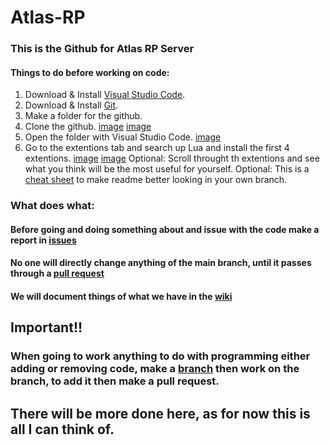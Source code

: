# Atlas-RP
### This is the Github for Atlas RP Server

#### Things to do before working on code:

1. Download & Install [Visual Studio Code](https://code.visualstudio.com).
2. Download & Install [Git](https://gitforwindows.org).
3. Make a folder for the github.
4. Clone the github.
[image](https://github.com/yairme/Atlas-RP/assets/35409296/c01b6994-5915-4a24-bd09-854ade5119a0)
[image](https://github.com/yairme/Atlas-RP/assets/35409296/d8aa6772-0682-4e93-bf47-5100cd82d602)
5. Open the folder with Visual Studio Code.
[image](https://github.com/yairme/Atlas-RP/assets/35409296/00ed8f82-b135-4289-b0fa-e5a852b1ab18)
6. Go to the extentions tab and search up Lua and install the first 4 extentions.
[image](https://github.com/yairme/Atlas-RP/assets/35409296/04200611-20ea-4088-b2a9-cd2e2b9aebc5)
[image](https://github.com/yairme/Atlas-RP/assets/35409296/57c8f493-79f9-4df5-9d3a-bc0f59b2f2bc) 
Optional: Scroll throught th extentions and see what you think will be the most useful for yourself.
Optional: This is a [cheat sheet](https://github.com/adam-p/markdown-here/wiki/Markdown-Cheatsheet) to make readme better looking in your own branch.

### What does what:

#### Before going and doing something about and issue with the code make a report in [issues](https://github.com/yairme/Atlas-RP/issues)
#### No one will directly change anything of the main branch, until it passes through a [pull request](https://github.com/yairme/Atlas-RP/pulls)
#### We will document things of what we have in the [wiki](https://github.com/yairme/Atlas-RP/wiki)

## Important!!

### When going to work anything to do with programming either adding or removing code, make a [branch](https://github.com/yairme/Atlas-RP/branches) then work on the branch, to add it then make a pull request.

## There will be more done here, as for now this is all I can think of.
